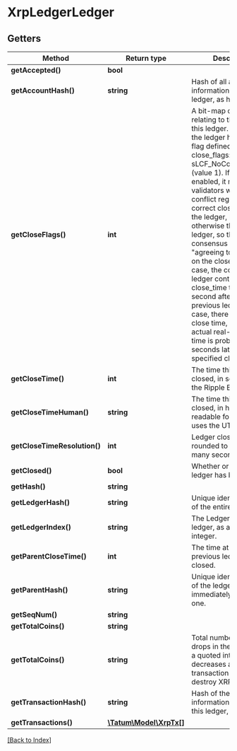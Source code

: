 # XrpLedgerLedger

## Getters

Method | Return type | Description | Notes
------------ | ------------- | ------------- | -------------
**getAccepted()** | **bool** |  | [optional]
**getAccountHash()** | **string** | Hash of all account state information in this ledger, as hex. | [optional]
**getCloseFlags()** | **int** | A bit-map of flags relating to the closing of this ledger. Currently, the ledger has only one flag defined for close_flags: sLCF_NoConsensusTime (value 1). If this flag is enabled, it means that validators were in conflict regarding the correct close time for the ledger, but build otherwise the same ledger, so they declared consensus while "agreeing to disagree" on the close time. In this case, the consensus ledger contains a close_time that is 1 second after that of the previous ledger. (In this case, there is no official close time, but the actual real-world close time is probably 3-6 seconds later than the specified close_time.) | [optional]
**getCloseTime()** | **int** | The time this ledger was closed, in seconds since the Ripple Epoch | [optional]
**getCloseTimeHuman()** | **string** | The time this ledger was closed, in human-readable format. Always uses the UTC time zone. | [optional]
**getCloseTimeResolution()** | **int** | Ledger close times are rounded to within this many seconds. | [optional]
**getClosed()** | **bool** | Whether or not this ledger has been closed. | [optional]
**getHash()** | **string** |  | [optional]
**getLedgerHash()** | **string** | Unique identifying hash of the entire ledger. | [optional]
**getLedgerIndex()** | **string** | The Ledger Index of this ledger, as a quoted integer. | [optional]
**getParentCloseTime()** | **int** | The time at which the previous ledger was closed. | [optional]
**getParentHash()** | **string** | Unique identifying hash of the ledger that came immediately before this one. | [optional]
**getSeqNum()** | **string** |  | [optional]
**getTotalCoins()** | **string** |  | [optional]
**getTotalCoins()** | **string** | Total number of XRP drops in the network, as a quoted integer. (This decreases as transaction costs destroy XRP.) | [optional]
**getTransactionHash()** | **string** | Hash of the transaction information included in this ledger, as hex. | [optional]
**getTransactions()** | [**\Tatum\Model\XrpTx[]**](XrpTx.md) |  | [optional]

[[Back to Index]](../index.md)
